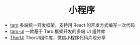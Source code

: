 <h1 align="center">
  小程序
</h1>

* [taro](https://github.com/NervJS/taro) 多端统一开发框架，支持用 React 的开发方式编写一次代码
* [taro-ui](https://github.com/NervJS/taro-ui) 一款基于 Taro 框架开发的多端 UI 组件库
* [ThorUI](https://github.com/dingyong0214/ThorUI) ThorUI组件库，微信小程序代码片段分享
